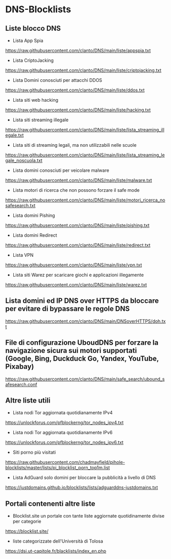 # DNS-Blocklists
## Liste blocco DNS

- Lista App Spia

https://raw.githubusercontent.com/clanto/DNS/main/liste/appspia.txt
- Lista CriptoJacking

https://raw.githubusercontent.com/clanto/DNS/main/liste/criptojacking.txt
- Lista Domini conosciuti per attacchi DDOS

https://raw.githubusercontent.com/clanto/DNS/main/liste/ddos.txt
- Lista siti web hacking

https://raw.githubusercontent.com/clanto/DNS/main/liste/hacking.txt
- Lista siti streaming illegale

https://raw.githubusercontent.com/clanto/DNS/main/liste/lista_streaming_illegale.txt
- Lista siti di streaming legali, ma non utilizzabili nelle scuole

https://raw.githubusercontent.com/clanto/DNS/main/liste/lista_streaming_legale_noscuola.txt
- Lista domini conosciuti per veicolare malware

https://raw.githubusercontent.com/clanto/DNS/main/liste/malware.txt
- Lista motori di ricerca che non possono forzare il safe mode

https://raw.githubusercontent.com/clanto/DNS/main/liste/motori_ricerca_nosafesearch.txt
- Lista domini Pishing

https://raw.githubusercontent.com/clanto/DNS/main/liste/pishing.txt
- Lista domini Redirect

https://raw.githubusercontent.com/clanto/DNS/main/liste/redirect.txt
- Lista VPN

https://raw.githubusercontent.com/clanto/DNS/main/liste/vpn.txt
- Lista siti Warez per scaricare giochi e applicazioni illegamente

https://raw.githubusercontent.com/clanto/DNS/main/liste/warez.txt

## Lista domini ed IP DNS over HTTPS da bloccare per evitare di bypassare le regole DNS
https://raw.githubusercontent.com/clanto/DNS/main/DNSoverHTTPS/doh.txt

## File di configurazione UboudDNS per forzare la navigazione sicura sui motori supportati (Google, Bing, Duckduck Go, Yandex, YouTube, Pixabay)
https://raw.githubusercontent.com/clanto/DNS/main/safe_search/ubound_safesearch.conf

## Altre liste utili
- Lista nodi Tor aggiornata quotidianamente IPv4

https://unlockforus.com/pfblockerng/tor_nodes_ipv4.txt
- Lista nodi Tor aggiornata quotidianamente IPv6

https://unlockforus.com/pfblockerng/tor_nodes_ipv6.txt
- Siti porno più visitati

https://raw.githubusercontent.com/chadmayfield/pihole-blocklists/master/lists/pi_blocklist_porn_top1m.list
- Lista AdGuard solo domini per bloccare la pubblicità a livello di DNS

https://justdomains.github.io/blocklists/lists/adguarddns-justdomains.txt

## Portali contenenti altre liste
- Blocklist.site un portale con tante liste aggiornate quotidinamente divise per categorie

https://blocklist.site/
- liste categorizzate dell'Università di Tolosa

https://dsi.ut-capitole.fr/blacklists/index_en.php
